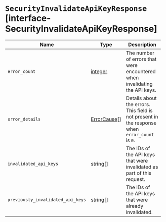 # `SecurityInvalidateApiKeyResponse` [interface-SecurityInvalidateApiKeyResponse]

| Name | Type | Description |
| - | - | - |
| `error_count` | [integer](./integer.md) | The number of errors that were encountered when invalidating the API keys. |
| `error_details` | [ErrorCause](./ErrorCause.md)[] | Details about the errors. This field is not present in the response when `error_count` is `0`. |
| `invalidated_api_keys` | string[] | The IDs of the API keys that were invalidated as part of this request. |
| `previously_invalidated_api_keys` | string[] | The IDs of the API keys that were already invalidated. |
